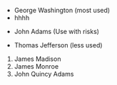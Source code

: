 - George Washington (most used)
- hhhh
* John Adams (Use with risks)
+ Thomas Jefferson (less used)

1. James Madison
2. James Monroe
3. John Quincy Adams

